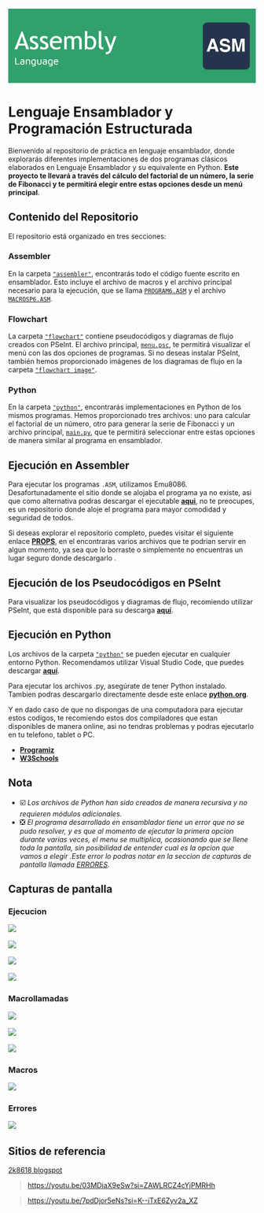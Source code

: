 ![Header](https://github.com/FreddMX/resources/blob/9f68afc416c4d9033ef3f94b1d0f13d56d87b6a6/headers/AI3.S1.Ensamblador.png)

# **Lenguaje Ensamblador y Programación Estructurada**

Bienvenido al repositorio de práctica en lenguaje ensamblador, donde explorarás diferentes implementaciones de dos programas clásicos elaborados en Lenguaje Ensamblador y su equivalente en Python. **Este proyecto te llevará a través del cálculo del factorial de un número, la serie de Fibonacci y te permitirá elegir entre estas opciones desde un menú principal**.

## **Contenido del Repositorio**

El repositorio está organizado en tres secciones:

### Assembler

En la carpeta [`"assembler"`](https://github.com/FreddMX/AI3.S1.Ensamblador/tree/d87bb88100670980cae23b8fe54a3f375c241488/assembler), encontrarás todo el código fuente escrito en ensamblador. Esto incluye el archivo de macros y el archivo principal necesario para la ejecución, que se llama [`PROGRAM6.ASM`](https://github.com/FreddMX/AI3.S1.Ensamblador/blob/d87bb88100670980cae23b8fe54a3f375c241488/assembler/PROGRAM6.ASM) y el archivo [`MACROSP6.ASM`](https://github.com/FreddMX/AI3.S1.Ensamblador/blob/d87bb88100670980cae23b8fe54a3f375c241488/assembler/MACROSP6.ASM).

### Flowchart

La carpeta [`"flowchart"`](https://github.com/FreddMX/AI3.S1.Ensamblador/tree/d87bb88100670980cae23b8fe54a3f375c241488/flowchart) contiene pseudocódigos y diagramas de flujo creados con PSeInt. El archivo principal, [`menu.psc`](https://github.com/FreddMX/AI3.S1.Ensamblador/blob/d87bb88100670980cae23b8fe54a3f375c241488/flowchart/menu.psc), te permitirá visualizar el menú con las dos opciones de programas. Si no deseas instalar PSeInt, también hemos proporcionado imágenes de los diagramas de flujo en la carpeta [`"flowchart image"`](https://github.com/FreddMX/AI3.S1.Ensamblador/tree/d87bb88100670980cae23b8fe54a3f375c241488/flowchart/flowchart%20image).

### Python

En la carpeta [`"python"`](https://github.com/FreddMX/AI3.S1.Ensamblador/tree/d87bb88100670980cae23b8fe54a3f375c241488/python), encontrarás implementaciones en Python de los mismos programas. Hemos proporcionado tres archivos: uno para calcular el factorial de un número, otro para generar la serie de Fibonacci y un archivo principal, [`main.py`](https://github.com/FreddMX/AI3.S1.Ensamblador/blob/d87bb88100670980cae23b8fe54a3f375c241488/python/main.py), que te permitirá seleccionar entre estas opciones de manera similar al programa en ensamblador.

## Ejecución en Assembler

Para ejecutar los programas `.ASM`, utilizamos Emu8086. Desafortunadamente el sitio donde se alojaba el programa ya no existe, asi que como alternativa podras descargar el ejecutable **[aqui](https://github.com/FreddMX/Props/blob/a1aff9c8ecaa76ef19356497fe1ecfc77bcaca1b/Archivos%20para%20Lenguaje%20Ensamblador/emu8086.exe)**, no te preocupes, es un repositorio donde aloje el programa para mayor comodidad y seguridad de todos.

Si deseas explorar el repositorio completo, puedes visitar el siguiente enlace **[PROPS](https://github.com/FreddMX/Props)**, en el encontraras varios archivos que te podrian servir en algun momento, ya sea que lo borraste o simplemente no encuentras un lugar seguro donde descargarlo .

## Ejecución de los Pseudocódigos en PSeInt

Para visualizar los pseudocódigos y diagramas de flujo, recomiendo utilizar PSeInt, que está disponible para su descarga **[aquí](https://pseint.sourceforge.net/)**.

## Ejecución en Python

Los archivos de la carpeta [`"python"`](https://github.com/FreddMX/University_Code/tree/4797d1ea92632023a58035fb4501e16e538b3267/Arquitectura%20de%20Computadoras/EXA3P/python) se pueden ejecutar en cualquier entorno Python. Recomendamos utilizar Visual Studio Code, que puedes descargar **[aquí](https://code.visualstudio.com/)**.

Para ejecutar los archivos .py, asegúrate de tener Python instalado. Tambien podras descargarlo directamente desde este enlace **[python.org](https://www.python.org/)**.

Y en dado caso de que no dispongas de una computadora para ejecutar estos codigos, te recomiendo estos dos compiladores que estan disponibles de manera online, asi no tendras problemas y podras ejecutarlo en tu telefono, tablet o PC.

- **[Programiz](https://www.programiz.com/python-programming/online-compiler/)**
- **[W3Schools](https://www.w3schools.com/python/python_compiler.asp)**

## Nota

- ☑️ *Los archivos de Python han sido creados de manera recursiva y no requieren módulos adicionales.*
- ❎ *El programa desarrollado en ensamblador tiene un error que no se pudo resolver, y es que al momento de ejecutar la primera opcion durante varias veces, el menu se multiplica, ocasionando que se llene toda la pantalla, sin posibilidad de entender cual es la opcion que vamos a elegir .Este error lo podras notar en la seccion de capturas de pantalla llamada [ERRORES](https://github.com/FreddMX/AI3.S1.Ensamblador/tree/main#errores).*

## Capturas de pantalla

### Ejecucion

![](https://github.com/FreddMX/AI3.S1.Ensamblador/blob/d39fcb37bd6d30432d326663a714eb4b4d6677e7/screenshot/execute1.png)

![](https://github.com/FreddMX/AI3.S1.Ensamblador/blob/d39fcb37bd6d30432d326663a714eb4b4d6677e7/screenshot/execute2.png)

![](https://github.com/FreddMX/AI3.S1.Ensamblador/blob/d39fcb37bd6d30432d326663a714eb4b4d6677e7/screenshot/execute3.png)

![](https://github.com/FreddMX/AI3.S1.Ensamblador/blob/d39fcb37bd6d30432d326663a714eb4b4d6677e7/screenshot/execute4.png)

### Macrollamadas

![](https://github.com/FreddMX/AI3.S1.Ensamblador/blob/d39fcb37bd6d30432d326663a714eb4b4d6677e7/screenshot/code1.png)

![](https://github.com/FreddMX/AI3.S1.Ensamblador/blob/d39fcb37bd6d30432d326663a714eb4b4d6677e7/screenshot/code2.png)

![](https://github.com/FreddMX/AI3.S1.Ensamblador/blob/d39fcb37bd6d30432d326663a714eb4b4d6677e7/screenshot/code3.png)

### Macros

![](https://github.com/FreddMX/AI3.S1.Ensamblador/blob/d39fcb37bd6d30432d326663a714eb4b4d6677e7/screenshot/macro1.png)

### Errores

![](https://github.com/FreddMX/AI3.S1.Ensamblador/blob/d39fcb37bd6d30432d326663a714eb4b4d6677e7/screenshot/error.png)

## Sitios de referencia

[2k8618 blogspot](https://2k8618.blogspot.com/ "hola")

> https://youtu.be/03MDiaX9eSw?si=ZAWLRCZ4cYjPMRHh

> https://youtu.be/7pdDjor5eNs?si=K--iTxE6Zyv2a_XZ
